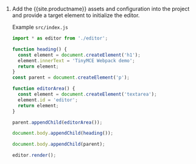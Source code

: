 1. Add the {{site.productname}} assets and configuration into the project and provide a target element to initialize the editor.

    Example `src/index.js`

    ```js
    import * as editor from './editor';

    function heading() {
      const element = document.createElement('h1');
      element.innerText = 'TinyMCE Webpack demo';
      return element;
    }
    const parent = document.createElement('p');

    function editorArea() {
      const element = document.createElement('textarea');
      element.id = 'editor';
      return element;
    }

    parent.appendChild(editorArea());

    document.body.appendChild(heading());

    document.body.appendChild(parent);

    editor.render();
    ```
